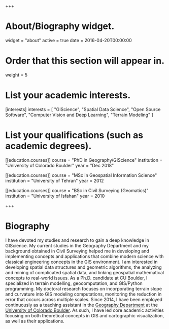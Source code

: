 +++
# About/Biography widget.
widget = "about"
active = true
date = 2016-04-20T00:00:00

# Order that this section will appear in.
weight = 5

# List your academic interests.
[interests]
  interests = [
    "GIScience",
    "Spatial Data Science",
    "Open Source Software",
    "Computer Vision and Deep Learning",
    "Terrain Modeling"
  ] 


# List your qualifications (such as academic degrees).
[[education.courses]]
  course = "PhD in Geography/GIScience"
  institution = "University of Colorado Boulder" 
  year = "Dec 2018"

[[education.courses]]
  course = "MSc in Geospatial Information Science"
  institution = "University of Tehran"
  year = 2012

[[education.courses]]
  course = "BSc in Civil Surveying (Geomatics)"
  institution = "University of Isfahan"
  year = 2010
 
+++

# Biography

I have devoted my studies and research to gain a deep knowledge in GIScience. My current studies in the Geography Department and my background obtained in Civil Surveying helped me in developing and implementing concepts and applications that combine modern science with classical engineering concepts in the GIS environment. I am interested in developing spatial data structures and geometric algorithms, the analyzing and mining of complicated spatial data, and linking geospatial mathematical concepts to real-world issues. As a Ph.D. candidate at CU Boulder, I specialized in terrain modelling, geocomputation, and GIS/Python programming. My doctoral research focuses on incorporating terrain slope and curvature into GIS modeling computations, monitoring the reduction in error that occurs across multiple scales. Since 2014, I have been employed continuously as a teaching assistant in the [Geography Department](https://www.colorado.edu/geography/) at the  [University of Colorado Boulder](https://www.colorado.edu/). As such, I have led core academic activities focusing on both theoretical concepts in GIS and cartographic visualization, as well as their applications. 

